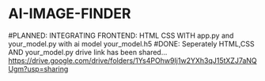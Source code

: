 # AI-IMAGE-FINDER
#PLANNED: INTEGRATING FRONTEND: HTML CSS WITH app.py and your_model.py with ai model your_model.h5
#DONE: Seperately HTML,CSS AND your_model.py 
    drive link has been shared...
    https://drive.google.com/drive/folders/1Ys4POhw9Ij1w2YXh3qJ15tXZJ7aNQUgm?usp=sharing
